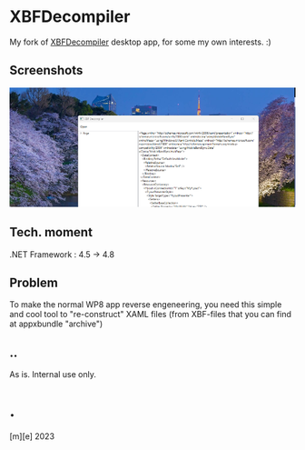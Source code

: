 # XBFDecompiler

My fork of [XBFDecompiler](https://github.com/TeamGnome/XbfDecompiler) desktop app, for some my own interests. :)

## Screenshots

![image](/Images/shot1.png)

## Tech. moment
.NET Framework : 4.5 -> 4.8

## Problem
To make the normal WP8 app reverse engeneering, you need this simple and cool tool to "re-construct" XAML files (from XBF-files that you can find at appxbundle "archive")

## ..

As is. Internal use only. 

# .
[m][e] 2023
